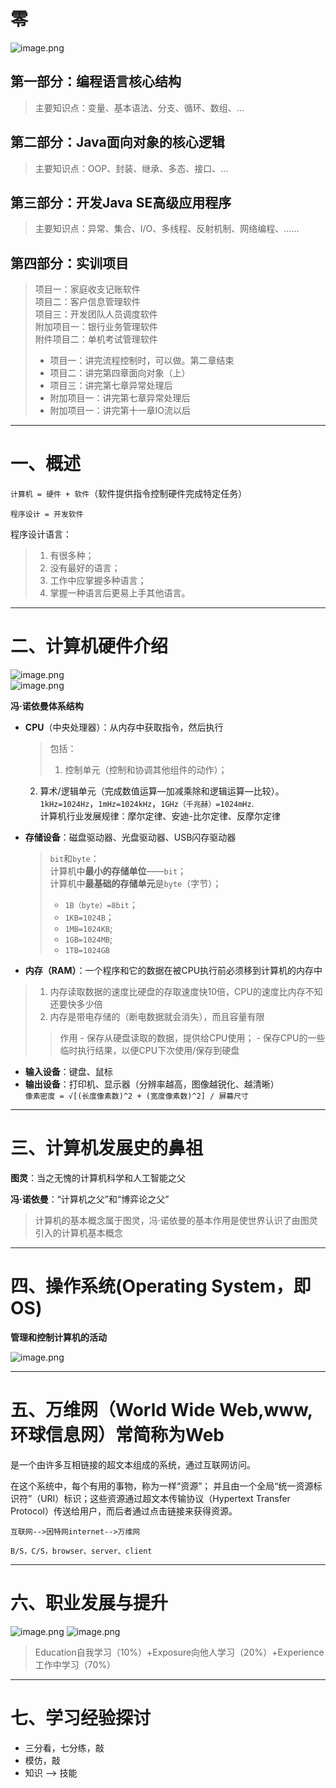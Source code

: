 #
# **零**
![image.png](https://cdn.jsdelivr.net/gh/Lxzz24/Repo/images/Java/SE0001.png) 

## 第一部分：编程语言核心结构

> 主要知识点：变量、基本语法、分支、循环、数组、… 

## 第二部分：Java面向对象的核心逻辑  

> 主要知识点：OOP、封装、继承、多态、接口、… 

## 第三部分：开发Java SE高级应用程序  

> 主要知识点：异常、集合、I/O、多线程、反射机制、网络编程、…… 

## 第四部分：实训项目   

> 项目一：家庭收支记账软件   
项目二：客户信息管理软件   
项目三：开发团队人员调度软件   
附加项目一：银行业务管理软件   
附件项目二：单机考试管理软件  
> + 项目一：讲完流程控制时，可以做。第二章结束
> + 项目二：讲完第四章面向对象（上）
> + 项目三：讲完第七章异常处理后
> + 附加项目一：讲完第七章异常处理后
> + 附加项目一：讲完第十一章IO流以后 

---

# 一、概述
`计算机 = 硬件 + 软件`（软件提供指令控制硬件完成特定任务）

`程序设计 = 开发软件`

程序设计语言：  
>    1. 有很多种；  
>    2. 没有最好的语言；  
>    3. 工作中应掌握多种语言；  
>    4. 掌握一种语言后更易上手其他语言。  

---
# 二、计算机硬件介绍
![image.png](https://cdn.jsdelivr.net/gh/Lxzz24/Repo/images/Java/SE0002.png)	
![image.png](https://cdn.jsdelivr.net/gh/Lxzz24/Repo/images/Java/SE0003.png)

**冯·诺依曼体系结构**
	
- **CPU**（中央处理器）：从内存中获取指令，然后执行

    > 包括：  
    > 1. 控制单元（控制和协调其他组件的动作）；  
	2. 算术/逻辑单元（完成数值运算—加减乘除和逻辑运算—比较）。  
	`1kHz=1024Hz`，`1mHz=1024kHz`，`1GHz（千兆赫）=1024mHz`.  
		计算机行业发展规律：摩尔定律、安迪-比尔定律、反摩尔定律
		
- **存储设备**：磁盘驱动器、光盘驱动器、USB闪存驱动器  

    > `bit`和`byte`：  
    计算机中**最小的存储单位**——`bit`；  
	计算机中**最基础的存储单元**是`byte`（字节）；
    > - `1B（byte）=8bit`；
    > - `1KB=1024B`；	
    > - `1MB=1024KB`;
    > - `1GB=1024MB`;
    > - `1TB=1024GB`


- **内存（RAM）**：一个程序和它的数据在被CPU执行前必须移到计算机的内存中  

>   1. 内存读取数据的速度比硬盘的存取速度快10倍，CPU的速度比内存不知还要快多少倍
>   2. 内存是带电存储的（断电数据就会消失），而且容量有限  
> > 作用
    - 保存从硬盘读取的数据，提供给CPU使用；
    - 保存CPU的一些临时执行结果，以便CPU下次使用/保存到硬盘

- **输入设备**：键盘、鼠标  
- **输出设备**：打印机、显示器（分辨率越高，图像越锐化、越清晰）  
`像素密度 = √[(长度像素数)^2 + (宽度像素数)^2] / 屏幕尺寸`

---
# 三、计算机发展史的鼻祖

**图灵**：当之无愧的计算机科学和人工智能之父  

**冯·诺依曼**：“计算机之父”和“博弈论之父”  

> 计算机的基本概念属于图灵，冯·诺依曼的基本作用是使世界认识了由图灵引入的计算机基本概念

---
# 四、操作系统(Operating System，即OS)

**管理和控制计算机的活动**  

![image.png](https://cdn.jsdelivr.net/gh/Lxzz24/Repo/images/Java/SE0004.png)

---
# 五、万维网（World Wide Web,www,环球信息网）常简称为Web

是一个由许多互相链接的超文本组成的系统，通过互联网访问。  

在这个系统中，每个有用的事物，称为一样“资源”；
并且由一个全局“统一资源标识符”（URI）标识；这些资源通过超文本传输协议（Hypertext Transfer Protocol）传送给用户，而后者通过点击链接来获得资源。 

`互联网-->因特网internet-->万维网 `  

`B/S，C/S，browser、server、client`

---
# 六、职业发展与提升
![image.png](https://cdn.jsdelivr.net/gh/Lxzz24/Repo/images/Java/SE0005.png)
![image.png](https://cdn.jsdelivr.net/gh/Lxzz24/Repo/images/Java/SE0006.png)   

> Education自我学习（10%）+Exposure向他人学习（20%）+Experience工作中学习（70%）

---
# 七、学习经验探讨

- 三分看，七分练，敲  
- 模仿，敲  
- 知识 --> 技能


